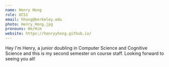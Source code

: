 ```yaml
---
name: Henry Hong
role: UCS1
email: hhong@berkeley.edu
photo: Henry_Hong.jpg
pronouns: He/Him
website: https://henryyhong.github.io/
---
```

Hey I'm Henry, a junior doubling in Computer Science and Cognitive Science and this is my second semester on course staff. Looking forward to seeing you all!